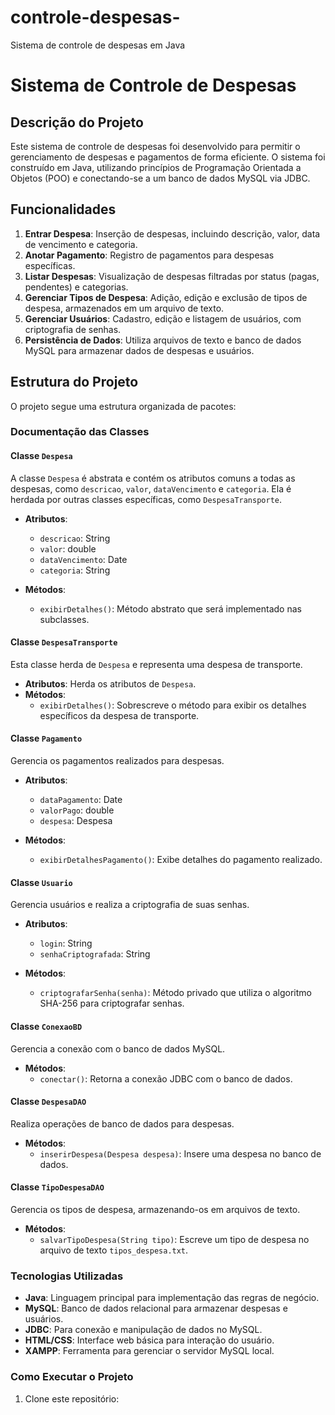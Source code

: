 # controle-despesas-
Sistema de controle de despesas em Java

# Sistema de Controle de Despesas

## Descrição do Projeto
Este sistema de controle de despesas foi desenvolvido para permitir o gerenciamento de despesas e pagamentos de forma eficiente. O sistema foi construído em Java, utilizando princípios de Programação Orientada a Objetos (POO) e conectando-se a um banco de dados MySQL via JDBC.

## Funcionalidades
1. **Entrar Despesa**: Inserção de despesas, incluindo descrição, valor, data de vencimento e categoria.
2. **Anotar Pagamento**: Registro de pagamentos para despesas específicas.
3. **Listar Despesas**: Visualização de despesas filtradas por status (pagas, pendentes) e categorias.
4. **Gerenciar Tipos de Despesa**: Adição, edição e exclusão de tipos de despesa, armazenados em um arquivo de texto.
5. **Gerenciar Usuários**: Cadastro, edição e listagem de usuários, com criptografia de senhas.
6. **Persistência de Dados**: Utiliza arquivos de texto e banco de dados MySQL para armazenar dados de despesas e usuários.

## Estrutura do Projeto
O projeto segue uma estrutura organizada de pacotes:



### Documentação das Classes

#### **Classe `Despesa`**

A classe `Despesa` é abstrata e contém os atributos comuns a todas as despesas, como `descricao`, `valor`, `dataVencimento` e `categoria`. Ela é herdada por outras classes específicas, como `DespesaTransporte`.

- **Atributos**:
  - `descricao`: String
  - `valor`: double
  - `dataVencimento`: Date
  - `categoria`: String
  
- **Métodos**:
  - `exibirDetalhes()`: Método abstrato que será implementado nas subclasses.

#### **Classe `DespesaTransporte`**

Esta classe herda de `Despesa` e representa uma despesa de transporte.

- **Atributos**: Herda os atributos de `Despesa`.
- **Métodos**:
  - `exibirDetalhes()`: Sobrescreve o método para exibir os detalhes específicos da despesa de transporte.

#### **Classe `Pagamento`**

Gerencia os pagamentos realizados para despesas.

- **Atributos**:
  - `dataPagamento`: Date
  - `valorPago`: double
  - `despesa`: Despesa

- **Métodos**:
  - `exibirDetalhesPagamento()`: Exibe detalhes do pagamento realizado.

#### **Classe `Usuario`**

Gerencia usuários e realiza a criptografia de suas senhas.

- **Atributos**:
  - `login`: String
  - `senhaCriptografada`: String

- **Métodos**:
  - `criptografarSenha(senha)`: Método privado que utiliza o algoritmo SHA-256 para criptografar senhas.

#### **Classe `ConexaoBD`**

Gerencia a conexão com o banco de dados MySQL.

- **Métodos**:
  - `conectar()`: Retorna a conexão JDBC com o banco de dados.

#### **Classe `DespesaDAO`**

Realiza operações de banco de dados para despesas.

- **Métodos**:
  - `inserirDespesa(Despesa despesa)`: Insere uma despesa no banco de dados.

#### **Classe `TipoDespesaDAO`**

Gerencia os tipos de despesa, armazenando-os em arquivos de texto.

- **Métodos**:
  - `salvarTipoDespesa(String tipo)`: Escreve um tipo de despesa no arquivo de texto `tipos_despesa.txt`.

### Tecnologias Utilizadas
- **Java**: Linguagem principal para implementação das regras de negócio.
- **MySQL**: Banco de dados relacional para armazenar despesas e usuários.
- **JDBC**: Para conexão e manipulação de dados no MySQL.
- **HTML/CSS**: Interface web básica para interação do usuário.
- **XAMPP**: Ferramenta para gerenciar o servidor MySQL local.

### Como Executar o Projeto
1. Clone este repositório:
   ```bash
   
